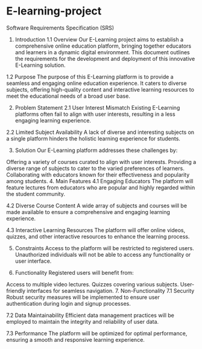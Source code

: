 # E-learning-project
Software Requirements Specification (SRS)
1. Introduction
1.1 Overview
Our E-Learning project aims to establish a comprehensive online education platform, bringing together educators and learners in a dynamic digital environment. This document outlines the requirements for the development and deployment of this innovative E-Learning solution.

1.2 Purpose
The purpose of this E-Learning platform is to provide a seamless and engaging online education experience. It caters to diverse subjects, offering high-quality content and interactive learning resources to meet the educational needs of a broad user base.

2. Problem Statement
2.1 User Interest Mismatch
Existing E-Learning platforms often fail to align with user interests, resulting in a less engaging learning experience.

2.2 Limited Subject Availability
A lack of diverse and interesting subjects on a single platform hinders the holistic learning experience for students.

3. Solution
Our E-Learning platform addresses these challenges by:

Offering a variety of courses curated to align with user interests.
Providing a diverse range of subjects to cater to the varied preferences of learners.
Collaborating with educators known for their effectiveness and popularity among students.
4. Main Features
4.1 Engaging Educators
The platform will feature lectures from educators who are popular and highly regarded within the student community.

4.2 Diverse Course Content
A wide array of subjects and courses will be made available to ensure a comprehensive and engaging learning experience.

4.3 Interactive Learning Resources
The platform will offer online videos, quizzes, and other interactive resources to enhance the learning process.

5. Constraints
Access to the platform will be restricted to registered users. Unauthorized individuals will not be able to access any functionality or user interface.

6. Functionality
Registered users will benefit from:

Access to multiple video lectures.
Quizzes covering various subjects.
User-friendly interfaces for seamless navigation.
7. Non-Functionality
7.1 Security
Robust security measures will be implemented to ensure user authentication during login and signup processes.

7.2 Data Maintainability
Efficient data management practices will be employed to maintain the integrity and reliability of user data.

7.3 Performance
The platform will be optimized for optimal performance, ensuring a smooth and responsive learning experience.
